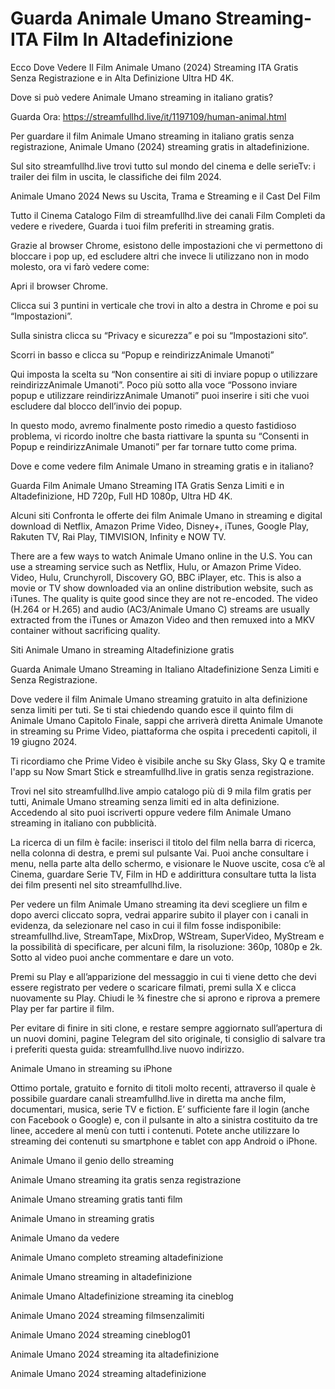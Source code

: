 # Guarda Animale Umano Streaming-ITA Film In Altadefinizione

Ecco Dove Vedere Il Film Animale Umano (2024) Streaming ITA Gratis Senza Registrazione e in Alta Definizione Ultra HD 4K.

Dove si può vedere Animale Umano streaming in italiano gratis?

Guarda Ora: https://streamfullhd.live/it/1197109/human-animal.html

Per guardare il film Animale Umano streaming in italiano gratis senza registrazione, Animale Umano (2024) streaming gratis in altadefinizione.

Sul sito streamfullhd.live trovi tutto sul mondo del cinema e delle serieTv: i trailer dei film in uscita, le classifiche dei film 2024.

Animale Umano 2024 News su Uscita, Trama e Streaming e il Cast Del Film

Tutto il Cinema Catalogo Film di streamfullhd.live dei canali Film Completi da vedere e rivedere, Guarda i tuoi film preferiti in streaming gratis.

Grazie al browser Chrome, esistono delle impostazioni che vi permettono di bloccare i pop up, ed escludere altri che invece li utilizzano non in modo molesto, ora vi farò vedere come:

Apri il browser Chrome.

Clicca sui 3 puntini in verticale che trovi in alto a destra in Chrome e poi su “Impostazioni”.

Sulla sinistra clicca su “Privacy e sicurezza” e poi su “Impostazioni sito“.

Scorri in basso e clicca su “Popup e reindirizzAnimale Umanoti”

Qui imposta la scelta su “Non consentire ai siti di inviare popup o utilizzare reindirizzAnimale Umanoti”. Poco più sotto alla voce “Possono inviare popup e utilizzare reindirizzAnimale Umanoti” puoi inserire i siti che vuoi escludere dal blocco dell’invio dei popup.

In questo modo, avremo finalmente posto rimedio a questo fastidioso problema, vi ricordo inoltre che basta riattivare la spunta su “Consenti in Popup e reindirizzAnimale Umanoti” per far tornare tutto come prima.

Dove e come vedere film Animale Umano in streaming gratis e in italiano?

Guarda Film Animale Umano Streaming ITA Gratis Senza Limiti e in Altadefinizione, HD 720p, Full HD 1080p, Ultra HD 4K.

Alcuni siti Confronta le offerte dei film Animale Umano in streaming e digital download di Netflix, Amazon Prime Video, Disney+, iTunes, Google Play, Rakuten TV, Rai Play, TIMVISION, Infinity e NOW TV.

There are a few ways to watch Animale Umano online in the U.S. You can use a streaming service such as Netflix, Hulu, or Amazon Prime Video. Video, Hulu, Crunchyroll, Discovery GO, BBC iPlayer, etc. This is also a movie or TV show downloaded via an online distribution website, such as iTunes. The quality is quite good since they are not re-encoded. The video (H.264 or H.265) and audio (AC3/Animale Umano C) streams are usually extracted from the iTunes or Amazon Video and then remuxed into a MKV container without sacrificing quality.

Siti Animale Umano in streaming Altadefinizione gratis

Guarda Animale Umano Streaming in Italiano Altadefinizione Senza Limiti e Senza Registrazione.

Dove vedere il film Animale Umano streaming gratuito in alta definizione senza limiti per tuti. Se ti stai chiedendo quando esce il quinto film di Animale Umano Capitolo Finale, sappi che arriverà diretta Animale Umanote in streaming su Prime Video, piattaforma che ospita i precedenti capitoli, il 19 giugno 2024. 

Ti ricordiamo che Prime Video è visibile anche su Sky Glass, Sky Q e tramite l'app su Now Smart Stick e streamfullhd.live in gratis senza registrazione. 

Trovi nel sito streamfullhd.live ampio catalogo più di 9 mila film gratis per tutti, Animale Umano streaming senza limiti ed in alta definizione. Accedendo al sito puoi iscriverti oppure vedere film Animale Umano streaming in italiano con pubblicità.

La ricerca di un film è facile: inserisci il titolo del film nella barra di ricerca, nella colonna di destra, e premi sul pulsante Vai. Puoi anche consultare i menu, nella parte alta dello schermo, e visionare le Nuove uscite, cosa c’è al Cinema, guardare Serie TV, Film in HD e addirittura consultare tutta la lista dei film presenti nel sito streamfullhd.live.

Per vedere un film Animale Umano streaming ita devi scegliere un film e dopo averci cliccato sopra, vedrai apparire subito il player con i canali in evidenza, da selezionare nel caso in cui il film fosse indisponibile: streamfullhd.live, StreamTape, MixDrop, WStream, SuperVideo, MyStream e la possibilità di specificare, per alcuni film, la risoluzione: 360p, 1080p e 2k. Sotto al video puoi anche commentare e dare un voto.

Premi su Play e all’apparizione del messaggio in cui ti viene detto che devi essere registrato per vedere o scaricare filmati, premi sulla X e clicca nuovamente su Play. Chiudi le ¾ finestre che si aprono e riprova a premere Play per far partire il film.

Per evitare di finire in siti clone, e restare sempre aggiornato sull’apertura di un nuovi domini, pagine Telegram del sito originale, ti consiglio di salvare tra i preferiti questa guida: streamfullhd.live nuovo indirizzo.

Animale Umano in streaming su iPhone

Ottimo portale, gratuito e fornito di titoli molto recenti, attraverso il quale è possibile guardare canali streamfullhd.live in diretta ma anche film, documentari, musica, serie TV e fiction. E’ sufficiente fare il login (anche con Facebook o Google) e, con il pulsante in alto a sinistra costituito da tre linee, accedere al menù con tutti i contenuti. Potete anche utilizzare lo streaming dei contenuti su smartphone e tablet con app Android o iPhone.

Animale Umano il genio dello streaming

Animale Umano streaming ita gratis senza registrazione

Animale Umano streaming gratis tanti film

Animale Umano in streaming gratis

Animale Umano da vedere

Animale Umano completo streaming altadefinizione

Animale Umano streaming in altadefinizione

Animale Umano Altadefinizione streaming ita cineblog

Animale Umano 2024 streaming filmsenzalimiti

Animale Umano 2024 streaming cineblog01

Animale Umano 2024 streaming ita altadefinizione

Animale Umano 2024 streaming altadefinizione
